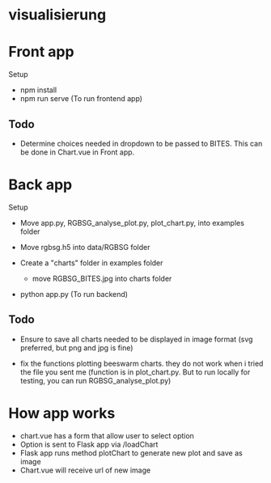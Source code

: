 # visualisierung


# Front app
Setup
- npm install
- npm run serve (To run frontend app)
## Todo
- Determine choices needed in dropdown to be passed to BITES. This can be done in Chart.vue in Front app.

# Back app

Setup
- Move app.py, RGBSG_analyse_plot.py, plot_chart.py, into examples folder
- Move rgbsg.h5 into data/RGBSG folder
- Create a "charts" folder in examples folder
   - move RGBSG_BITES.jpg into charts folder 

- python app.py (To run backend)

## Todo
- Ensure to save all charts needed to be displayed in image format (svg preferred, but png and jpg is fine)

- fix the functions plotting beeswarm charts. they do not work when i tried the file you sent me (function is in plot_chart.py. But to run locally for testing, you can run RGBSG_analyse_plot.py)


# How app works
- chart.vue has a form that allow user to select option
- Option is sent to Flask app via /loadChart
- Flask app runs method plotChart to generate new plot and save as image
- Chart.vue will receive url of new image

